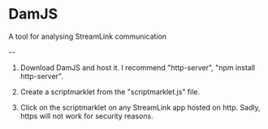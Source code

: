 DamJS
=====

A tool for analysing StreamLink communication

--

1. Download DamJS and host it. I recommend "http-server", "npm install http-server".

2. Create a scriptmarklet from the "scriptmarklet.js" file.

3. Click on the scriptmarklet on any StreamLink app hosted on http. Sadly, https will not work for security reasons.
